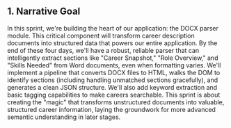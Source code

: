 ## 1. Narrative Goal

In this sprint, we're building the heart of our application: the DOCX parser module. This critical component will transform career description documents into structured data that powers our entire application. By the end of these four days, we'll have a robust, reliable parser that can intelligently extract sections like "Career Snapshot," "Role Overview," and "Skills Needed" from Word documents, even when formatting varies. We'll implement a pipeline that converts DOCX files to HTML, walks the DOM to identify sections (including handling unmatched sections gracefully), and generates a clean JSON structure. We'll also add keyword extraction and basic tagging capabilities to make careers searchable. This sprint is about creating the "magic" that transforms unstructured documents into valuable, structured career information, laying the groundwork for more advanced semantic understanding in later stages.